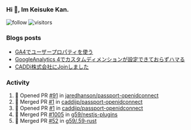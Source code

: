 ### Hi 👋, Im Keisuke Kan.

<!--
**9renpoto/9renpoto** is a ✨ _special_ ✨ repository because its `README.md` (this file) appears on your GitHub profile.

Here are some ideas to get you started:

- 🔭 I’m currently working on ...
- 🌱 I’m currently learning ...
- 👯 I’m looking to collaborate on ...
- 🤔 I’m looking for help with ...
- 💬 Ask me about ...
- 📫 How to reach me: ...
- 😄 Pronouns: ...
- ⚡ Fun fact: ...
-->

![follow](https://img.shields.io/github/followers/9renpoto?label=Follow&style=social)
![visitors](https://komarev.com/ghpvc/?username=9renpoto&label=Profile%20views&color=0e75b6&style=flat)

### Blogs posts

<!-- BLOG-POST-LIST:START -->
- [GA4でユーザープロパティを使う](https://9renpoto.dev/2021/02/21/google-analytics-4-user-properties/)
- [GoogleAnalytics 4でカスタムディメンションが設定できておらずハマる](https://9renpoto.dev/2021/02/13/google-analytics-4/)
- [CADDi株式会社にJoinしました](https://9renpoto.dev/2020/12/05/join/)
<!-- BLOG-POST-LIST:END -->

### Activity

<!--START_SECTION:activity-->
1. 💪 Opened PR [#91](https://github.com/jaredhanson/passport-openidconnect/pull/91) in [jaredhanson/passport-openidconnect](https://github.com/jaredhanson/passport-openidconnect)
2. 🎉 Merged PR [#1](https://github.com/caddijp/passport-openidconnect/pull/1) in [caddijp/passport-openidconnect](https://github.com/caddijp/passport-openidconnect)
3. 💪 Opened PR [#1](https://github.com/caddijp/passport-openidconnect/pull/1) in [caddijp/passport-openidconnect](https://github.com/caddijp/passport-openidconnect)
4. 🎉 Merged PR [#1005](https://github.com/g59/nestjs-plugins/pull/1005) in [g59/nestjs-plugins](https://github.com/g59/nestjs-plugins)
5. 🎉 Merged PR [#52](https://github.com/g59/.59-rust/pull/52) in [g59/.59-rust](https://github.com/g59/.59-rust)
<!--END_SECTION:activity-->

<!--START_SECTION:waka-->
<!--END_SECTION:waka-->